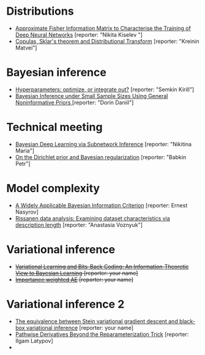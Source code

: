 #  Distributions
* [Approximate Fisher Information Matrix to Characterise the Training of Deep Neural Networks](https://arxiv.org/pdf/1810.06767.pdf) [reporter: "Nikita Kiselev
  "]
* [Copulas, Sklar's theorem  and Distributional Transform](https://link.springer.com/chapter/10.1007/978-3-642-33590-7_1) [reporter: "Kreinin Matvei"]

# Bayesian inference
* [Hyperparameters: optimize, or integrate out?](https://bayes.wustl.edu/MacKay/alpha.pdf) [reporter: "Semkin Kirill"]
* [Bayesian Inference under Small Sample Sizes Using General Noninformative Priors ](https://www.mdpi.com/2227-7390/9/21/2810) [reporter: "Dorin Daniil"]

# Technical meeting
  * [Bayesian Deep Learning via Subnetwork Inference](http://proceedings.mlr.press/v139/daxberger21a/daxberger21a.pdf) [reporter: "Nikitina Maria"]
  * [On the Dirichlet prior and Bayesian regularization](https://proceedings.neurips.cc/paper_files/paper/2002/file/1819932ff5cf474f4f19e7c7024640c2-Paper.pdf) [reporter: "Babkin Petr"]

# Model complexity
* [A Widely Applicable Bayesian Information Criterion](https://www.jmlr.org/papers/volume14/watanabe13a/watanabe13a.pdf) [reporter: Ernest Nasyrov]
* [Rissanen data analysis: Examining dataset characteristics via description length](http://proceedings.mlr.press/v139/perez21a/perez21a.pdf) [reporter: "Anastasia Voznyuk"]

# Variational inference
* ~~[Variational Learning and Bits-Back Coding: An Information-Theoretic View to Bayesian Learning](https://www.cs.helsinki.fi/u/ahonkela/papers/infview.pdf)  [reporter: your name]~~
* ~~[Importance weighted AE](https://arxiv.org/pdf/1509.00519) [reporter: your name]~~

# Variational inference 2
* [The equivalence between Stein variational gradient descent and black-box variational inference](https://arxiv.org/pdf/2004.01822) [reporter: your name]
* [Pathwise Derivatives Beyond the Reparameterization Trick](http://proceedings.mlr.press/v80/jankowiak18a/jankowiak18a.pdf) [reporter: Ilgam Latypov]
*
